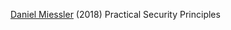 
[Daniel Miessler](https://danielmiessler.com/study/practical-security-principles/)
(2018) Practical Security Principles
